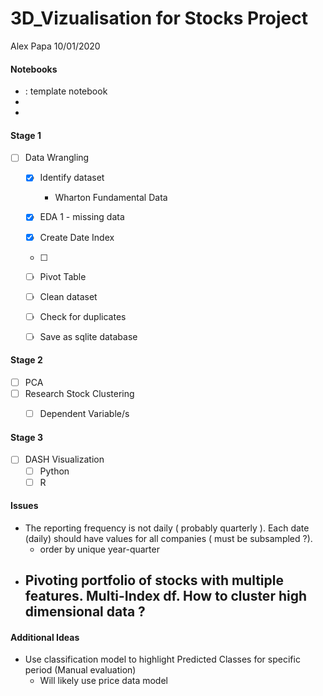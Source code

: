 # 3D_Vizualisation for Stocks Project
Alex Papa 10/01/2020
#### __Notebooks__
-  : template notebook
-  
-  

#### __Stage 1__
- [ ] Data Wrangling
  - [x] Identify dataset
    - Wharton Fundamental Data
  - [x] EDA 1 - missing data
  - [x] Create Date Index
  - [ ]
  - [ ] Pivot Table    

  - [ ] Clean dataset
  - [ ] Check for duplicates

  - [ ] Save as sqlite database


#### __Stage 2__
- [ ] PCA
- [ ] Research Stock Clustering
  - [ ] Dependent Variable/s


#### __Stage 3__
- [ ] DASH Visualization
  - [ ] Python
  - [ ] R

#### __Issues__
- The reporting frequency is not daily ( probably quarterly ). Each date (daily) should have values for all companies ( must be subsampled ?).
  - order by unique year-quarter
- Pivoting portfolio of stocks with multiple features. Multi-Index df. How to cluster high dimensional data ?
  -


#### Additional Ideas
- Use classification model to highlight Predicted Classes for specific period
  (Manual evaluation)
    - Will likely use price data model
